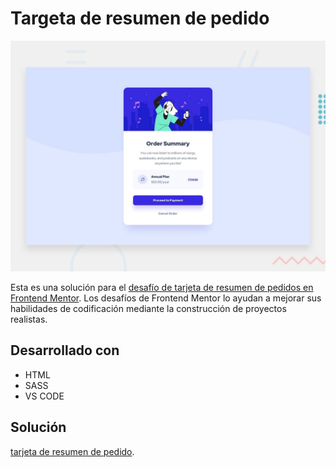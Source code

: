 # Targeta de resumen de pedido
![Vista previa del diseño para el desafío de codificación de la tarjeta de resumen del pedido](./design/desktop-preview.jpg)

Esta es una solución para el [desafío de tarjeta de resumen de pedidos en Frontend Mentor](https://www.frontendmentor.io/challenges/order-summary-component-QlPmajDUj). Los desafíos de Frontend Mentor lo ayudan a mejorar sus habilidades de codificación mediante la construcción de proyectos realistas.

## Desarrollado con
- HTML
- SASS
- VS CODE

## Solución

[tarjeta de resumen de pedido](https://stebanc.github.io/tarjeta-resumen-pedido/).
